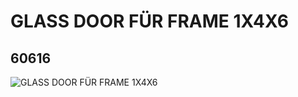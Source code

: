 # GLASS DOOR FÜR FRAME 1X4X6
## 60616
![GLASS DOOR FÜR FRAME 1X4X6](https://lc-www-live-s.legocdn.com/media/bricks/5/2/4520866.jpg)